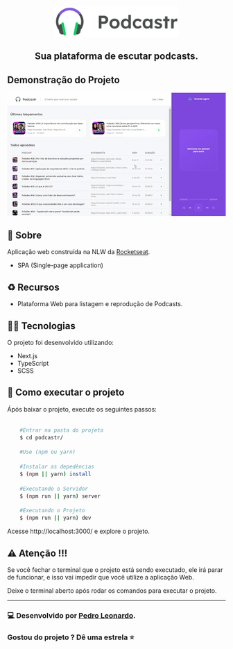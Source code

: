 <div align="center" >
  <img src="public/logo.svg" height="70" />

## Sua plataforma de escutar podcasts.    
</div>

##  Demonstração do Projeto

<div align="center">
    <img  src="public/README.gif">
</div>


## 📑 Sobre

Aplicação web construída na NLW da [Rocketseat](https://github.com/Rocketseat).

- SPA (Single-page application)

## ♻ Recursos

- Plataforma Web para listagem e reprodução de Podcasts.

## 👨‍💻 Tecnologias 

O projeto foi desenvolvido utilizando:

- Next.js
- TypeScript
- SCSS

## 🚀 Como executar o projeto

Ápós baixar o projeto, execute os seguintes passos: 

```bash

    #Entrar na pasta do projeto
    $ cd podcastr/
    
    #Use (npm ou yarn)

    #Instalar as depedências
    $ (npm || yarn) install

    #Executando o Servidor
    $ (npm run || yarn) server
    
    #Executando o Projeto
    $ (npm run || yarn) dev

```

Acesse http://localhost:3000/ e explore o projeto.

## ⚠ Atenção !!!

Se você fechar o terminal que o projeto está sendo executado, ele irá parar de funcionar, e isso vai impedir que você utilize a aplicação Web.

Deixe o terminal aberto após rodar os comandos para executar o projeto.

---

### 💻 Desenvolvido por [Pedro Leonardo](https://github.com/xpedroleonardo). 

### Gostou do projeto ? Dê uma estrela ⭐
